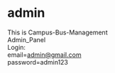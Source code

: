 # admin
This is Campus-Bus-Management
<br>
Admin_Panel
<br>
Login:
<br>
email=admin@gmail.com
<br>
password=admin123


